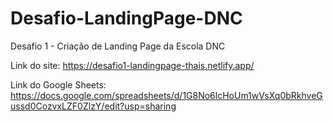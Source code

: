 # Desafio-LandingPage-DNC
Desafio 1 - Criação de Landing Page da Escola DNC

Link do site: https://desafio1-landingpage-thais.netlify.app/


Link do Google Sheets: https://docs.google.com/spreadsheets/d/1G8No6lcHoUm1wVsXq0bRkhveGussd0CozvxLZF0ZlzY/edit?usp=sharing
